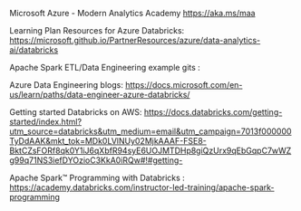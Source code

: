 Microsoft Azure - Modern Analytics Academy
https://aka.ms/maa

Learning Plan Resources for Azure Databricks: https://microsoft.github.io/PartnerResources/azure/data-analytics-ai/databricks

Apache Spark ETL/Data Engineering example gits :

Azure Data Engineering blogs: https://docs.microsoft.com/en-us/learn/paths/data-engineer-azure-databricks/

Getting started Databricks on AWS:  https://docs.databricks.com/getting-started/index.html?utm_source=databricks&utm_medium=email&utm_campaign=7013f000000TyDdAAK&mkt_tok=MDk0LVlNUy02MjkAAAF-FSE8-BktCZsFORf8qk0Y1iJ6qXbfR94syE6UOJMTDHp8giQzUrx9qEbGqpC7wWZg99q71NS3iefDYOzioC3KkA0iRQw#!#getting-

Apache Spark™ Programming with Databricks : https://academy.databricks.com/instructor-led-training/apache-spark-programming

